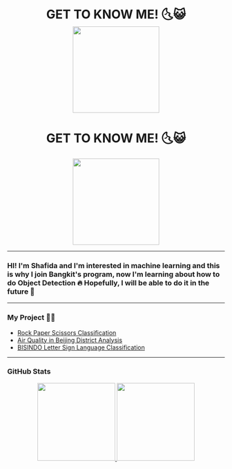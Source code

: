 <center>
  <h1 style="display: inline;">GET TO KNOW ME! 🌜😺</h1>
  <img src="https://github.com/shafidaaaa/shafidaaaa/blob/main/pixel%20art%20totoro5.png" width="200" style="vertical-align: middle;">
</center>

<center>
  <h1 display="inline">GET TO KNOW ME! 🌜😺</h1><img src="https://github.com/shafidaaaa/shafidaaaa/blob/main/pixel%20art%20totoro5.png" width="200">
</center>

---

### HI! I'm Shafida and I'm interested in machine learning and this is why I join Bangkit's program, now I'm learning about how to do Object Detection 🔥 Hopefully, I will be able to do it in the future 💪

---

### My Project 📂📁

* [Rock Paper Scissors Classification](https://github.com/shafidaaaa/dicoding-belajar/tree/main/Belajar%20Machine%20Learning%20untuk%20Pemula)
* [Air Quality in Beijing District Analysis](https://github.com/shafidaaaa/dicoding-belajar/tree/main/AIRQUALITYV2)
* [BISINDO Letter Sign Language Classification](https://github.com/shafidaaaa/Bangkit/tree/main/Capstone/model)

---

### GitHub Stats

<center>
  <a href="https://github.com/shafidaaaa">
    <img height="180" src="https://github-readme-stats.vercel.app/api?username=shafidaaaa&show_icons=true&theme=transparent"/>
    <img height="180" src="https://github-readme-stats.vercel.app/api/top-langs/?username=shafidaaaa&layout=compact&show_icons=true&theme=transparent"/>
  </a>
</center>
